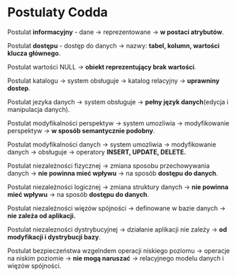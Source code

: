 # Postulaty Codda

Postulat **informacyjny** - dane -> reprezentowane -> **w postaci atrybutów**.

Postulat **dostępu** - dostęp do danych -> nazwy: **tabel, kolumn, wartości klucza głównego**.

Postulat wartości NULL -> **obiekt reprezentujący brak wartości**.

Postulat katalogu -> system obsługuje -> katalog relacyjny -> **uprawniny dostep**.

Postulat jezyka danych -> system obsługuje -> **pełny język danych**(edycja i manipulacja danych).

Postulat modyfikalności perspektyw -> system umozliwia -> modyfikowanie perspektyw -> **w sposób semantycznie podobny**.

Postulat modyfikalności danych -> system umozliwia -> modyfikowanie danych -> obsługuje -> operatory **INSERT, UPDATE, DELETE.**

Postulat niezależności fizycznej -> zmiana sposobu przechowywania danych -> **nie powinna mieć wpływu** -> na sposób **dostępu do danych**.

Postulat niezależności logicznej -> zmiana struktury danych -> **nie powinna mieć wpływu** -> na sposób **dostępu do danych**.

Postulat niezależności więzów spójności -> definowane w bazie danych -> **nie zależa od aplikacji.**

Postulat niezalezności dystrybucyjnej -> działanie aplikacji nie zależy -> **od modyfikacji i dystrybucji bazy**.

Postulat bezpieczeństwa wzgelndem operacji niskiego poziomu -> operacje na niskim poziomie -> **nie mogą naruszać** -> relacyjnego modelu danych i więzów spójności.
